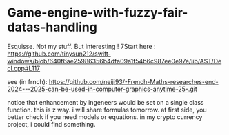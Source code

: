 # Game-engine-with-fuzzy-fair-datas-handling
Esquisse. Not my stuff. But interesting !
7Start here : https://github.com/tinysun212/swift-windows/blob/640f6ae25986356b4dfa09a1f54b6c987ee0e97e/lib/AST/Decl.cpp#L117

see (in frnch): https://github.com/neiji93/-French-Maths-researches-end-2024---2025-can-be-used-in-computer-graphics-anytime-25-.git

notice that enhancement by ingeneers would be set on a single class function. this is z way. i will share formulas tomorrow. at first side, you better check if you need models or equations. in my crypto currency project, i could find something.
